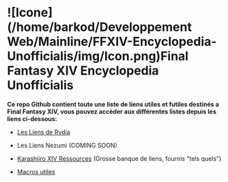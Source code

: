 # ![Icone](/home/barkod/Developpement Web/Mainline/FFXIV-Encyclopedia-Unofficialis/img/Icon.png)Final Fantasy XIV Encyclopedia Unofficialis

**Ce repo Github contient toute une liste de liens utiles et futiles destinés a Final Fantasy XIV, vous pouvez accéder aux différentes listes depuis les liens ci-dessous:**

- [Les Liens de Rydia](https://github.com/Flabby-Owl/FFXIV-Encyclopedia-Unofficialis/blob/master/liens-rydia.md)

- Les Liens Nezumi (COMING SOON)
- [Karashiiro XIV Ressources](https://github.com/karashiiro/xiv-resources) (Grosse banque de liens, fournis "tels quels")
- [Macros utiles](https://github.com/Flabby-Owl/FFXIV-Encyclopedia-Unofficialis/blob/master/macros.md)

